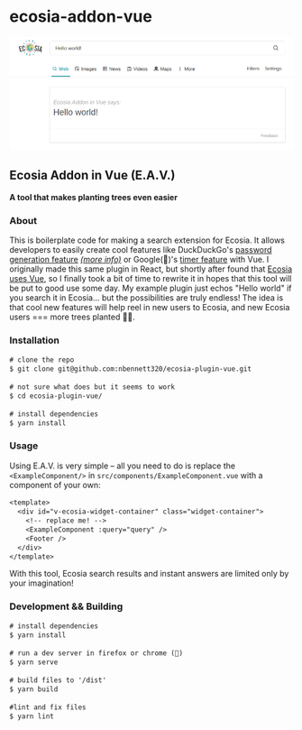 # ecosia-addon-vue
![a picture of my example plugin](./docs/images/1.png)
## Ecosia Addon in Vue (E.A.V.)
**A tool that makes planting trees even easier**

### About
This is boilerplate code for making a search extension for Ecosia. It allows developers to easily create cool features like DuckDuckGo's [password generation feature](https://duckduckgo.com/?q=password+strong+12&ia=answer) _[(more info)](https://help.duckduckgo.com/duckduckgo-help-pages/features/instant-answers-and-other-features/)_ or Google(🤢)'s [timer feature](https://www.google.com/search?q=timer) with Vue. I originally made this same plugin in React, but shortly after found that [Ecosia uses Vue](https://builtwith.com/ecosia.org), so I finally took a bit of time to rewrite it in hopes that this tool will be put to good use some day.
My example plugin just echos "Hello world" if you search it in Ecosia... but the possibilities are truly endless! The idea is that cool new features will help reel in new users to Ecosia, and new Ecosia users === more trees planted 🌳💞.

<!-- ![ecosia addon in vue (E.A.V.)'s logo](./src/img/icon-256.png) -->

### Installation
```
# clone the repo
$ git clone git@github.com:nbennett320/ecosia-plugin-vue.git

# not sure what does but it seems to work
$ cd ecosia-plugin-vue/

# install dependencies
$ yarn install
```

### Usage
Using E.A.V. is very simple &ndash; all you need to do is replace the `<ExampleComponent/>` in `src/components/ExampleComponent.vue` with a component of your own:
```
<template>
  <div id="v-ecosia-widget-container" class="widget-container">
    <!-- replace me! -->
    <ExampleComponent :query="query" />
    <Footer />
  </div>
</template>
```
With this tool, Ecosia search results and instant answers are limited only by your imagination! 
<!-- <br />
<br />
The scope which Content Scripts can access from the browser _(more about this [here](https://developer.mozilla.org/en-US/docs/Mozilla/Add-ons/WebExtensions/Content_scripts))_, so by default background scripts are enabled. For this reason, background scripts are used to implement even cooler features (like async things (like calling an API)) You can read more about this _[here](https://developer.mozilla.org/en-US/docs/Mozilla/Add-ons/WebExtensions/Content_scripts#Communicating_with_background_scripts)_, and _[these](https://developer.mozilla.org/en-US/docs/Mozilla/Add-ons/WebExtensions/API/runtime/onMessage)_ are some example use cases.
<br />
__If you want to remove/disable background scripts, do the following:__
<br />
 - Remove background scripts from the `src/manifest.json`
```
"background": {
  "scripts": [
    "lib/js/browser-polyfill.js",
    "background.js"
  ]
},
```
 - Remove this from `paths.js`
```
appBackgroundJs: resolveModule(resolveApp, 'src/background_scripts/index'),
```
 - Then you can just delete the `src/background_scripts` folder entirely if you want
<br /> -->

### Development && Building
```
# install dependencies
$ yarn install

# run a dev server in firefox or chrome (🤢)
$ yarn serve

# build files to '/dist'
$ yarn build

#lint and fix files
$ yarn lint

```